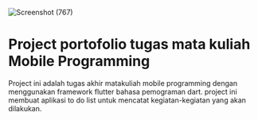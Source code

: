 
![Screenshot (767)](https://github.com/user-attachments/assets/8241f62c-b9a8-4ab0-b28c-80fa5c6d0013)

# Project portofolio tugas mata kuliah Mobile Programming

Project ini adalah tugas akhir matakuliah mobile programming dengan menggunakan framework flutter bahasa pemograman dart. project ini membuat aplikasi to do list untuk mencatat kegiatan-kegiatan yang akan dilakukan.

